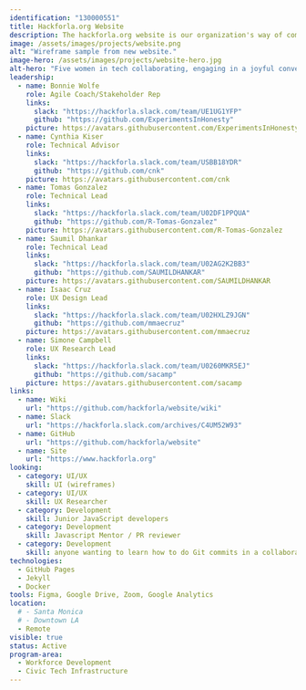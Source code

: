 ```yaml
---
identification: "130000551"
title: Hackforla.org Website
description: The hackforla.org website is our organization's way of communicating with volunteers, stakeholders, and donors. This project is a good place to start for new volunteers looking to polish their git protocol skills (branches, separation of concerns, etc.). We currently have two development paths&#58; growth (building out new pages and guides) and optimization (taking inventory of our code and design systems) to ensure we are consistently delivering value to our users while being scalable in our approach to building the site.
image: /assets/images/projects/website.png
alt: "Wireframe sample from new website."
image-hero: /assets/images/projects/website-hero.jpg
alt-hero: "Five women in tech collaborating, engaging in a joyful conversation."
leadership:
  - name: Bonnie Wolfe
    role: Agile Coach/Stakeholder Rep
    links:
      slack: "https://hackforla.slack.com/team/UE1UG1YFP"
      github: "https://github.com/ExperimentsInHonesty"
    picture: https://avatars.githubusercontent.com/ExperimentsInHonesty
  - name: Cynthia Kiser
    role: Technical Advisor
    links:
      slack: "https://hackforla.slack.com/team/USBB18YDR"
      github: "https://github.com/cnk"
    picture: https://avatars.githubusercontent.com/cnk
  - name: Tomas Gonzalez
    role: Technical Lead
    links:
      slack: "https://hackforla.slack.com/team/U02DF1PPQUA"
      github: "https://github.com/R-Tomas-Gonzalez"
    picture: https://avatars.githubusercontent.com/R-Tomas-Gonzalez
  - name: Saumil Dhankar
    role: Technical Lead
    links:
      slack: "https://hackforla.slack.com/team/U02AG2K2BB3"
      github: "https://github.com/SAUMILDHANKAR"
    picture: https://avatars.githubusercontent.com/SAUMILDHANKAR
  - name: Isaac Cruz
    role: UX Design Lead
    links:
      slack: "https://hackforla.slack.com/team/U02HXLZ9JGN"
      github: "https://github.com/mmaecruz"
    picture: https://avatars.githubusercontent.com/mmaecruz
  - name: Simone Campbell
    role: UX Research Lead
    links:
      slack: "https://hackforla.slack.com/team/U0260MKR5EJ"
      github: "https://github.com/sacamp"
    picture: https://avatars.githubusercontent.com/sacamp
links:
  - name: Wiki
    url: "https://github.com/hackforla/website/wiki"
  - name: Slack
    url: "https://hackforla.slack.com/archives/C4UM52W93"
  - name: GitHub
    url: "https://github.com/hackforla/website"
  - name: Site
    url: "https://www.hackforla.org"
looking:
  - category: UI/UX
    skill: UI (wireframes)
  - category: UI/UX
    skill: UX Researcher
  - category: Development
    skill: Junior JavaScript developers
  - category: Development
    skill: Javascript Mentor / PR reviewer
  - category: Development
    skill: anyone wanting to learn how to do Git commits in a collaborative work environment
technologies:
  - GitHub Pages
  - Jekyll
  - Docker
tools: Figma, Google Drive, Zoom, Google Analytics
location:
  # - Santa Monica
  # - Downtown LA
  - Remote
visible: true
status: Active
program-area:
  - Workforce Development
  - Civic Tech Infrastructure
---
```

